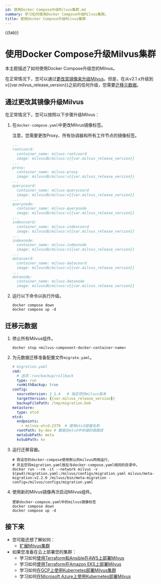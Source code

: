 ```yaml
---
id: 使用Docker Compose升级Milvus集群.md
summary: 学习如何使用Docker Compose升级Milvus集群。
title: 使用Docker Compose升级Milvus集群
---
```


{{tab}}

# 使用Docker Compose升级Milvus集群

本主题描述了如何使用Docker Compose升级您的Milvus。

在正常情况下，您可以通过[更改其镜像来升级Milvus](#通过更改其镜像升级Milvus)。但是，在从v2.1.x升级到v{{var.milvus_release_version}}之前的任何升级，您需要[迁移元数据](#迁移元数据)。

## 通过更改其镜像升级Milvus

在正常情况下，您可以按照以下步骤升级Milvus：

1. 在`docker-compose.yaml`中更改Milvus镜像标签。

    注意，您需要更改Proxy、所有协调器和所有工作节点的镜像标签。

    ```yaml
    ...
    rootcoord:
      container_name: milvus-rootcoord
      image: milvusdb/milvus:v{{var.milvus_release_version}}
    ...
    proxy:
      container_name: milvus-proxy
      image: milvusdb/milvus:v{{var.milvus_release_version}}
    ...
    querycoord:
      container_name: milvus-querycoord
      image: milvusdb/milvus:v{{var.milvus_release_version}}  
    ...
    querynode:
      container_name: milvus-querynode
      image: milvusdb/milvus:v{{var.milvus_release_version}}
    ...
    indexcoord:
      container_name: milvus-indexcoord
      image: milvusdb/milvus:v{{var.milvus_release_version}}
    ...
    indexnode:
      container_name: milvus-indexnode
      image: milvusdb/milvus:v{{var.milvus_release_version}} 
    ...
    datacoord:
      container_name: milvus-datacoord
      image: milvusdb/milvus:v{{var.milvus_release_version}}   
    ...
    datanode:
      container_name: milvus-datanode
      image: milvusdb/milvus:v{{var.milvus_release_version}}
    ```

2. 运行以下命令以执行升级。

    ```shell
    docker compose down
    docker compose up -d
    ```

## 迁移元数据

1. 停止所有Milvus组件。

    ```
    docker stop <milvus-component-docker-container-name>
    ```

2. 为元数据迁移准备配置文件`migrate.yaml`。

    ```yaml
    # migration.yaml
    cmd:
      # 选项：run/backup/rollback
      type: run
      runWithBackup: true
    config:
      sourceVersion: 2.1.4   # 指定您的milvus版本
      targetVersion: {{var.milvus_release_version}}
      backupFilePath: /tmp/migration.bak
    metastore:
      type: etcd
    etcd:
      endpoints:
        - milvus-etcd:2379  # 使用etcd容器名称
      rootPath: by-dev # 数据在etcd中存储的根路径
      metaSubPath: meta
      kvSubPath: kv
    ```

3. 运行迁移容器。

    ```
    # 假设您的docker-compose使用默认的milvus网络运行，
    # 并且您将migration.yaml放在与docker-compose.yaml相同的目录中。
    docker run --rm -it --network milvus -v $(pwd)/migration.yaml:/milvus/configs/migration.yaml milvus/meta-migration:v2.2.0 /milvus/bin/meta-migration -config=/milvus/configs/migration.yaml
    ```

4. 使用新的Milvus镜像再次启动Milvus组件。

    ```
    更新docker-compose.yaml中的milvus镜像标签
    docker compose down
    docker compose up -d
    ```

## 接下来
- 您可能还想了解如何：
  - [扩展Milvus集群](scaleout.md)
- 如果您准备在云上部署您的集群：
  - 学习如何[使用Terraform和Ansible在AWS上部署Milvus](aws.md)
  - 学习如何[使用Terraform在Amazon EKS上部署Milvus](eks.md)
  - 学习如何[在GCP上使用Kubernetes部署Milvus集群](gcp.md)
  - 学习如何[在Microsoft Azure上使用Kubernetes部署Milvus](azure.md)